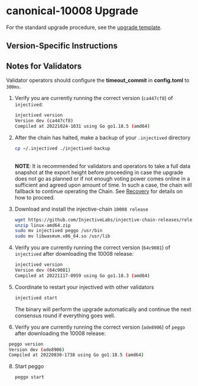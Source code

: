 # canonical-10008 Upgrade

For the standard upgrade procedure, see the [upgrade template](./UPGRADE_TEMPLATE.md).

## Version-Specific Instructions

## Notes for Validators

Validator operators should configure the **timeout_commit** in **config.toml** to `300ms`.

1.  Verify you are currently running the correct version (`ca447cf8`) of `injectived`:

    ```bash
    injectived version
    Version dev (ca447cf8)
    Compiled at 20221024-1031 using Go go1.18.5 (amd64)
    ```
2.  After the chain has halted, make a backup of your `.injectived` directory

    ```bash
    cp ~/.injectived ./injectived-backup
    ```

    \
    **NOTE**: It is recommended for validators and operators to take a full data snapshot at the export height before proceeding in case the upgrade does not go as planned or if not enough voting power comes online in a sufficient and agreed upon amount of time. In such a case, the chain will fallback to continue operating the Chain. See [Recovery](canonical-10008.md#recovery) for details on how to proceed.
3.  Download and install the injective-chain `10008 release`

    ```bash
    wget https://github.com/InjectiveLabs/injective-chain-releases/releases/download/v1.8.0-1668679102/linux-amd64.zip
    unzip linux-amd64.zip
    sudo mv injectived peggo /usr/bin
    sudo mv libwasmvm.x86_64.so /usr/lib
    ```
4.  Verify you are currently running the correct version (`64c9081`) of `injectived` after downloading the 10008 release:

    ```bash
    injectived version
    Version dev (64c9081)
    Compiled at 20221117-0959 using Go go1.18.3 (amd64)
    ```
5.  Coordinate to restart your injectived with other validators

    ```bash
    injectived start
    ```

    The binary will perform the upgrade automatically and continue the next consensus round if everything goes well.
6. Verify you are currently running the correct version (`ade8906`) of `peggo` after downloading the 10008 release:

```bash
 peggo version
 Version dev (ade8906)
 Compiled at 20220830-1738 using Go go1.18.5 (amd64)
```

8.  Start peggo

    ```bash
    peggo start
    ```
